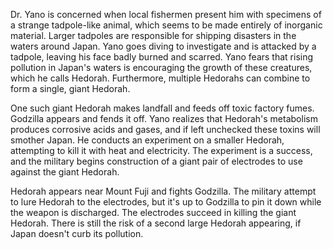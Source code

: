 <!-- Godzilla vs. Hedorah (1971) -->

Dr. Yano is concerned when local fishermen present him with specimens of a strange tadpole-like animal, which seems to be made entirely of inorganic material. Larger tadpoles are responsible for shipping disasters in the waters around Japan. Yano goes diving to investigate and is attacked by a tadpole, leaving his face badly burned and scarred. Yano fears that rising pollution in Japan's waters is encouraging the growth of these creatures, which he calls Hedorah. Furthermore, multiple Hedorahs can combine to form a single, giant Hedorah.

One such giant Hedorah makes landfall and feeds off toxic factory fumes. Godzilla appears and fends it off. Yano realizes that Hedorah's metabolism produces corrosive acids and gases, and if left unchecked these toxins will smother Japan. He conducts an experiment on a smaller Hedorah, attempting to kill it with heat and electricity. The experiment is a success, and the military begins construction of a giant pair of electrodes to use against the giant Hedorah.

Hedorah appears near Mount Fuji and fights Godzilla. The military attempt to lure Hedorah to the electrodes, but it's up to Godzilla to pin it down while the weapon is discharged. The electrodes succeed in killing the giant Hedorah. There is still the risk of a second large Hedorah appearing, if Japan doesn't curb its pollution.